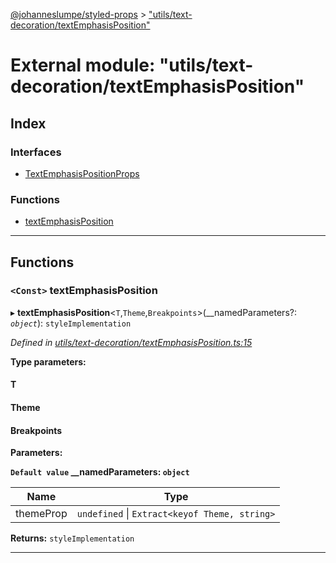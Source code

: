 [@johanneslumpe/styled-props](../README.md) > ["utils/text-decoration/textEmphasisPosition"](../modules/_utils_text_decoration_textemphasisposition_.md)

# External module: "utils/text-decoration/textEmphasisPosition"

## Index

### Interfaces

* [TextEmphasisPositionProps](../interfaces/_utils_text_decoration_textemphasisposition_.textemphasispositionprops.md)

### Functions

* [textEmphasisPosition](_utils_text_decoration_textemphasisposition_.md#textemphasisposition)

---

## Functions

<a id="textemphasisposition"></a>

### `<Const>` textEmphasisPosition

▸ **textEmphasisPosition**<`T`,`Theme`,`Breakpoints`>(__namedParameters?: *`object`*): `styleImplementation`

*Defined in [utils/text-decoration/textEmphasisPosition.ts:15](https://github.com/johanneslumpe/styled-props/blob/8e709f1/src/utils/text-decoration/textEmphasisPosition.ts#L15)*

**Type parameters:**

#### T 
#### Theme 
#### Breakpoints 
**Parameters:**

**`Default value` __namedParameters: `object`**

| Name | Type |
| ------ | ------ |
| themeProp | `undefined` \| `Extract<keyof Theme, string>` |

**Returns:** `styleImplementation`

___

